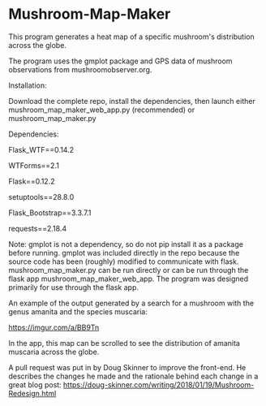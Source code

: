 # Mushroom-Map-Maker
This program generates a heat map of a specific mushroom's distribution across the globe.

The program uses the gmplot package and GPS data of mushroom observations from mushroomobserver.org.

Installation:

Download the complete repo, install the dependencies, then launch either mushroom_map_maker_web_app.py (recommended) or mushroom_map_maker.py

Dependencies:

Flask_WTF==0.14.2

WTForms==2.1

Flask==0.12.2

setuptools==28.8.0

Flask_Bootstrap==3.3.7.1

requests==2.18.4

Note: gmplot is not a dependency, so do not pip install it as a package before running. gmplot was included directly in the repo because the source code has been (roughly) modified to communicate with flask. mushroom_map_maker.py can be run directly or can be run through the flask app mushroom_map_maker_web_app. The program was designed primarily for use through the flask app. 

An example of the output generated by a search for a mushroom with the genus amanita and the species muscaria:

https://imgur.com/a/BB9Tn

In the app, this map can be scrolled to see the distribution of amanita muscaria across the globe. 

A pull request was put in by Doug Skinner to improve the front-end. He describes the changes he made and the rationale behind each change in a great blog post: https://doug-skinner.com/writing/2018/01/19/Mushroom-Redesign.html 



